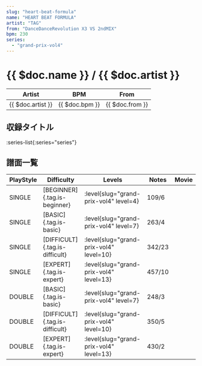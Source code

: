 ```yaml
---
slug: "heart-beat-formula"
name: "HEART BEAT FORMULA"
artist: "TAG"
from: "DanceDanceRevolution X3 VS 2ndMIX"
bpm: 230
series:
  - "grand-prix-vol4"
---
```


# {{ $doc.name }} / {{ $doc.artist }}

|Artist|BPM|From|
|------|---|----|
|{{ $doc.artist }}|{{ $doc.bpm }}|{{ $doc.from }}|

## 収録タイトル

:series-list{:series="series"}

## 譜面一覧

|PlayStyle|Difficulty|Levels|Notes|Movie|
|---------|----------|------|-----|-----|
|SINGLE|[BEGINNER]{.tag.is-beginner}|<div class="field is-grouped is-grouped-multiline"> :level{slug="grand-prix-vol4" level=4}</div>|109/6||
|SINGLE|[BASIC]{.tag.is-basic}|<div class="field is-grouped is-grouped-multiline"> :level{slug="grand-prix-vol4" level=7}</div>|263/4||
|SINGLE|[DIFFICULT]{.tag.is-difficult}|<div class="field is-grouped is-grouped-multiline"> :level{slug="grand-prix-vol4" level=10}</div>|342/23||
|SINGLE|[EXPERT]{.tag.is-expert}|<div class="field is-grouped is-grouped-multiline"> :level{slug="grand-prix-vol4" level=13}</div>|457/10||
|DOUBLE|[BASIC]{.tag.is-basic}|<div class="field is-grouped is-grouped-multiline"> :level{slug="grand-prix-vol4" level=7}</div>|248/3||
|DOUBLE|[DIFFICULT]{.tag.is-difficult}|<div class="field is-grouped is-grouped-multiline"> :level{slug="grand-prix-vol4" level=10}</div>|350/5||
|DOUBLE|[EXPERT]{.tag.is-expert}|<div class="field is-grouped is-grouped-multiline"> :level{slug="grand-prix-vol4" level=13}</div>|430/2||
